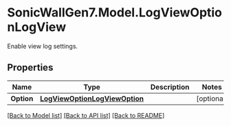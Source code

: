 # SonicWallGen7.Model.LogViewOptionLogView
Enable view log settings.

## Properties

Name | Type | Description | Notes
------------ | ------------- | ------------- | -------------
**Option** | [**LogViewOptionLogViewOption**](LogViewOptionLogViewOption.md) |  | [optional] 

[[Back to Model list]](../README.md#documentation-for-models) [[Back to API list]](../README.md#documentation-for-api-endpoints) [[Back to README]](../README.md)

